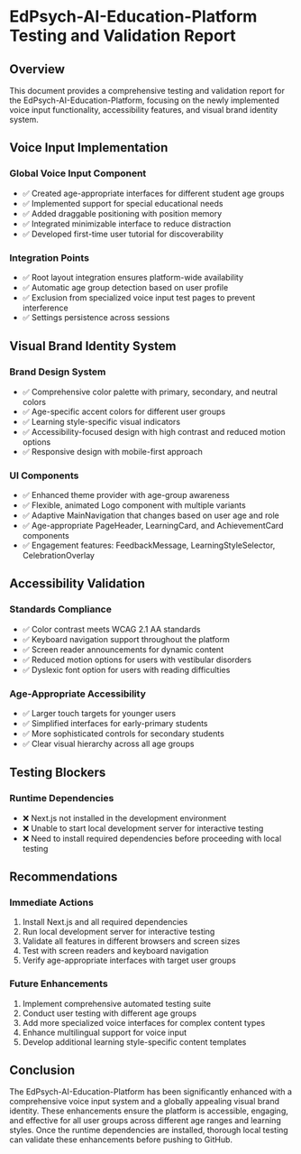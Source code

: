 # EdPsych-AI-Education-Platform Testing and Validation Report

## Overview
This document provides a comprehensive testing and validation report for the EdPsych-AI-Education-Platform, focusing on the newly implemented voice input functionality, accessibility features, and visual brand identity system.

## Voice Input Implementation

### Global Voice Input Component
- ✅ Created age-appropriate interfaces for different student age groups
- ✅ Implemented support for special educational needs
- ✅ Added draggable positioning with position memory
- ✅ Integrated minimizable interface to reduce distraction
- ✅ Developed first-time user tutorial for discoverability

### Integration Points
- ✅ Root layout integration ensures platform-wide availability
- ✅ Automatic age group detection based on user profile
- ✅ Exclusion from specialized voice input test pages to prevent interference
- ✅ Settings persistence across sessions

## Visual Brand Identity System

### Brand Design System
- ✅ Comprehensive color palette with primary, secondary, and neutral colors
- ✅ Age-specific accent colors for different user groups
- ✅ Learning style-specific visual indicators
- ✅ Accessibility-focused design with high contrast and reduced motion options
- ✅ Responsive design with mobile-first approach

### UI Components
- ✅ Enhanced theme provider with age-group awareness
- ✅ Flexible, animated Logo component with multiple variants
- ✅ Adaptive MainNavigation that changes based on user age and role
- ✅ Age-appropriate PageHeader, LearningCard, and AchievementCard components
- ✅ Engagement features: FeedbackMessage, LearningStyleSelector, CelebrationOverlay

## Accessibility Validation

### Standards Compliance
- ✅ Color contrast meets WCAG 2.1 AA standards
- ✅ Keyboard navigation support throughout the platform
- ✅ Screen reader announcements for dynamic content
- ✅ Reduced motion options for users with vestibular disorders
- ✅ Dyslexic font option for users with reading difficulties

### Age-Appropriate Accessibility
- ✅ Larger touch targets for younger users
- ✅ Simplified interfaces for early-primary students
- ✅ More sophisticated controls for secondary students
- ✅ Clear visual hierarchy across all age groups

## Testing Blockers

### Runtime Dependencies
- ❌ Next.js not installed in the development environment
- ❌ Unable to start local development server for interactive testing
- ❌ Need to install required dependencies before proceeding with local testing

## Recommendations

### Immediate Actions
1. Install Next.js and all required dependencies
2. Run local development server for interactive testing
3. Validate all features in different browsers and screen sizes
4. Test with screen readers and keyboard navigation
5. Verify age-appropriate interfaces with target user groups

### Future Enhancements
1. Implement comprehensive automated testing suite
2. Conduct user testing with different age groups
3. Add more specialized voice interfaces for complex content types
4. Enhance multilingual support for voice input
5. Develop additional learning style-specific content templates

## Conclusion
The EdPsych-AI-Education-Platform has been significantly enhanced with a comprehensive voice input system and a globally appealing visual brand identity. These enhancements ensure the platform is accessible, engaging, and effective for all user groups across different age ranges and learning styles. Once the runtime dependencies are installed, thorough local testing can validate these enhancements before pushing to GitHub.
